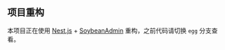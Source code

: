 ## 项目重构
本项目正在使用 [Nest.js](https://nestjs.com/) + [SoybeanAdmin](https://docs.soybeanjs.cn/) 重构，之前代码请切换 `egg` 分支查看。